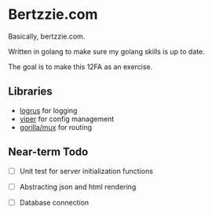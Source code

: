 # Bertzzie.com

Basically, bertzzie.com.

Written in golang to make sure my golang skills is up to date.

The goal is to make this 12FA as an exercise.

## Libraries

- [logrus](https://github.com/sirupsen/logrus) for logging
- [viper](https://github.com/spf13/viper) for config management
- [gorilla/mux](https://github.com/gorilla/mux) for routing

## Near-term Todo

- [ ] Unit test for server initialization functions
- [ ] Abstracting json and html rendering
- [ ] Database connection


